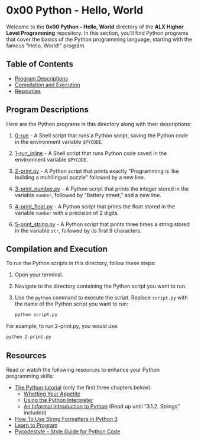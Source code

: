 # 0x00 Python - Hello, World

Welcome to the **0x00 Python - Hello, World** directory of the **ALX Higher Level Programming** repository. In this section, you'll find Python programs that cover the basics of the Python programming language, starting with the famous "Hello, World!" program.

## Table of Contents

- [Program Descriptions](#program-descriptions)
- [Compilation and Execution](#compilation-and-execution)
- [Resources](#resources)

## Program Descriptions

Here are the Python programs in this directory along with their descriptions:

1. [0-run](https://github.com/iakev/alx-higher_level_programming/tree/main/0x00-python-hello_world/0-run) - A Shell script that runs a Python script, saving the Python code in the environment variable `$PYCODE`.

2. [1-run_inline](https://github.com/iakev/alx-higher_level_programming/tree/main/0x00-python-hello_world/1-run_inline) - A Shell script that runs Python code saved in the environment variable `$PYCODE`.

3. [2-print.py](https://github.com/iakev/alx-higher_level_programming/blob/main/0x00-python-hello_world/2-print.py) - A Python script that prints exactly "Programming is like building a multilingual puzzle" followed by a new line.

4. [3-print_number.py](https://github.com/iakev/alx-higher_level_programming/blob/main/0x00-python-hello_world/3-print_number.py) - A Python script that prints the integer stored in the variable `number`, followed by "Battery street," and a new line.

5. [4-print_float.py](https://github.com/iakev/alx-higher_level_programming/blob/main/0x00-python-hello_world/4-print_float.py) - A Python script that prints the float stored in the variable `number` with a precision of 2 digits.

6. [5-print_string.py](https://github.com/iakev/alx-higher_level_programming/blob/main/0x00-python-hello_world/5-print_string.py) - A Python script that prints three times a string stored in the variable `str`, followed by its first 9 characters.

## Compilation and Execution

To run the Python scripts in this directory, follow these steps:

1. Open your terminal.

2. Navigate to the directory containing the Python script you want to run.

3. Use the `python` command to execute the script. Replace `script.py` with the name of the Python script you want to run:

   ```bash
   python script.py
   ```
For example, to run 2-print.py, you would use:

```bash
python 2-print.py
```

## Resources

Read or watch the following resources to enhance your Python programming skills:

- [The Python tutorial](https://docs.python.org/3/tutorial/index.html) (only the first three chapters below):
    - [Whetting Your Appetite](https://docs.python.org/3/tutorial/appetite.html)
    - [Using the Python Interpreter](https://docs.python.org/3/tutorial/interpreter.html)
    - [An Informal Introduction to Python](https://docs.python.org/3/tutorial/introduction.html) (Read up until “3.1.2. Strings” included)
- [How To Use String Formatters in Python 3](https://realpython.com/python-string-formatting/)
- [Learn to Program](https://www.youtube.com/playlist?list=PLGLfVvz_LVvTn3cK5e6LjhgGiSeVlIRwt)
- [Pycodestyle – Style Guide for Python Code](https://pypi.org/project/pycodestyle/)

